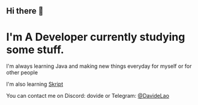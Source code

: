 ## Hi there 👋

# I'm A Developer currently studying some stuff.

I'm always learning Java and making new things everyday for myself or for other people

I'm also learning [Skript](https://github.com/SkriptLang/Skript)

You can contact me on Discord: dovide
or Telegram: [@DavideLao](https://t.me/davidelao)
